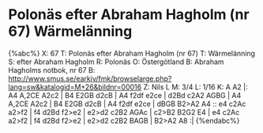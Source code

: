 # Polonäs efter Abraham Hagholm (nr 67)  Wärmelänning

{%abc%}
X: 67
T: Polonäs efter Abraham Hagholm (nr 67) 
T: Wärmelänning
S: efter Abraham Hagholm
R: Polonäs
O: Östergötland
B: Abraham Hagholms notbok, nr 67
B: http://www.smus.se/earkiv/fmk/browselarge.php?lang=sw&katalogid=M+26&bildnr=00016
Z: Nils L
M: 3/4
L: 1/16
K: A
A2 |: A4 A,2CE A2c2 | B4 E2GB d2cB | A4 f2df e2ce | d2Bd c2A2 AGBG |
      A4 A,2CE A2c2 | B4 E2GB d2cB | A4 f2df e2ce | dBGB B2>A2 A4 ::
e4 c2Ac a2>f2 | f4 d2Bd f2>e2 | e2>d2 c2B2 AGAc | c2>B2 B2G2 E4 |
e4 c2Ac a2>f2 | f4 d2Bd f2>e2 | e2>d2 c2B2 BAGB | B2>A2 A8 :|
{%endabc%}
